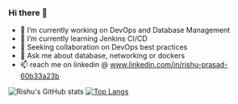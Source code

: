 ### Hi there 👋

- 🔭 I’m currently working on DevOps and Database Management 
- 🌱 I’m currently learning Jenkins CI/CD
- 👯 Seeking collaboration on DevOps best practices
- 💬 Ask me about database, networking or dockers
- 📫 reach me on linkedin @ www.linkedin.com/in/rishu-prasad-60b33a23b 


![Rishu's GitHub stats](https://github-readme-stats.vercel.app/api?username=Rishu0204&show_icons=true&theme=radical)
[![Top Langs](https://github-readme-stats.vercel.app/api/top-langs/?username=Rishu0204&layout=donut-vertical)](https://github.com/Rishu0204/github-readme-stats)
